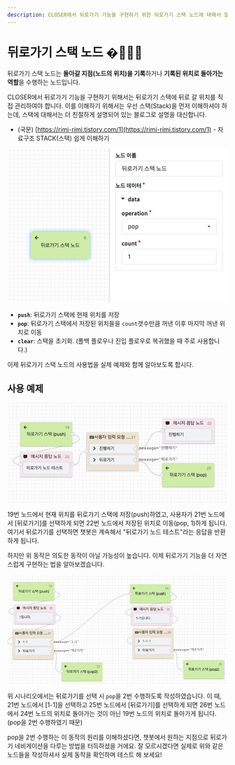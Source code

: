 ```yaml
---
description: CLOSER에서 뒤로가기 기능을 구현하기 위한 뒤로가기 스택 노드에 대해서 알아봅니다.
---
```


# 뒤로가기 스택 노드 ��🏻‍🔬

뒤로가기 스택 노드는 **돌아갈 지점\(노드의 위치\)을 기록**하거나 **기록된 위치로 돌아가는 역할**을 수행하는 노드입니다. 

CLOSER에서 뒤로가기 기능을 구현하기 위해서는 뒤로가기 스택에 뒤로 갈 위치를 직접 관리하여야 합니다. 이를 이해하기 위해서는 우선 스택\(Stack\)을 먼저 이해하셔야 하는데, 스택에 대해서는 더 친절하게 설명되어 있는 블로그로 설명을 대신합니다.

* \(국문\) [https://rimi-rimi.tistory.com/1](https://rimi-rimi.tistory.com/1) - 자료구조 STACK\(스택\) 쉽게 이해하기

![&#xB4A4;&#xB85C;&#xAC00;&#xAE30; &#xC2A4;&#xD0DD; &#xB178;&#xB4DC;](../../../.gitbook/assets/backstack_node_example_1.png)

* **`push`**: 뒤로가기 스택에 현재 위치를 저장
* **`pop`**: 뒤로가기 스택에서 저장된 위치들을 `count`갯수만큼 꺼낸 이후 마지막 꺼낸 위치로 이동
* **`clear`**: 스택을 초기화. \(폴백 플로우나 진입 플로우로 복귀했을 때 주로 사용합니다.\)

이제 뒤로가기 스택 노드의 사용법을 실제 예제와 함께 알아보도록 합시다.

## 사용 예제

![&#xB4A4;&#xB85C;&#xAC00;&#xAE30; &#xC2A4;&#xD0DD; &#xB178;&#xB4DC; &#xC0AC;&#xC6A9; &#xC608;&#xC2DC; - pop count 1](../../../.gitbook/assets/backstack_node_example_2.png)

19번 노드에서 현재 위치를 뒤로가기 스택에 저장\(push\)하였고, 사용자가 21번 노드에서 \[뒤로가기\]를 선택하게 되면 22번 노드에서 저장된 위치로 이동\(pop, 1\)하게 됩니다. 여기서 뒤로가기를 선택하면 챗봇은 계속해서 "뒤로가기 노드 테스트"라는 응답을 반환하게 됩니다.

하지만 위 동작은 의도한 동작이 아닐 가능성이 높습니다. 이제 뒤로가기 기능을 더 자연스럽게 구현하는 법을 알아보겠습니다.

![&#xB4A4;&#xB85C;&#xAC00;&#xAE30; &#xC2A4;&#xD0DD; &#xB178;&#xB4DC; &#xC0AC;&#xC6A9; &#xC608;&#xC2DC; - pop count 2](../../../.gitbook/assets/backstack_node_example_3.png)

위 시나리오에서는 뒤로가기를 선택 시 `pop`을 2번 수행하도록 작성하였습니다. 이 때, 21번 노드에서 \[1-1\]을 선택하고 25번 노드에서 \[뒤로가기\]를 선택하게 되면 26번 노드에서 24번 노드의 위치로 돌아가는 것이 아닌 19번 노드의 위치로 돌아가게 됩니다. \(pop을 2번 수행하였기 때문\) 

pop을 2번 수행하는 이 동작의 원리를 이해하셨다면, 챗봇에서 원하는 지점으로 뒤로가기 네비게이션을 다루는 방법을 터득하셨을 거에요. 잘 모르시겠다면 실제로 위와 같은 노드들을 작성하셔서 실제 동작을 확인하며 테스트 해 보세요!



